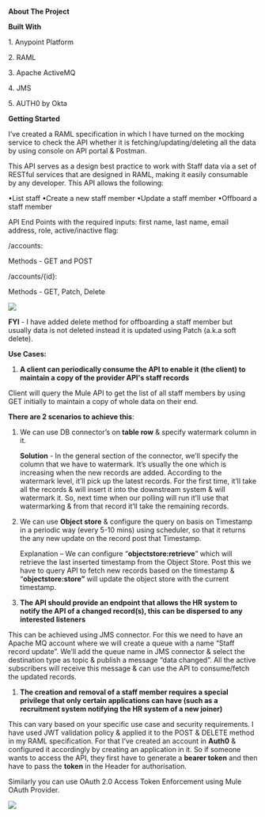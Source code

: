 ﻿**About The Project**

**Built With**

1\. Anypoint Platform

2\. RAML

3\. Apache ActiveMQ

4\. JMS

5\. AUTH0 by Okta

**Getting Started**

I’ve created a RAML specification in which I have turned on the mocking service to check the API whether it is fetching/updating/deleting all the data by using console on API portal & Postman. 

This API serves as a design best practice to work with Staff data via a set of RESTful services that are designed in RAML, making it easily consumable by any developer. This API allows the following:

•List staff
•Create a new staff member
•Update a staff member
•Offboard a staff member

API End Points with the required inputs: first name, last name, email address, role, active/inactive flag:

/accounts:

Methods - GET and POST

/accounts/{id}:

Methods - GET, Patch, Delete

![](Aspose.Words.fca273df-af53-4055-bac3-cee2ccc28d12.001.png)

**FYI** - I have added delete method for offboarding a staff member but usually data is not deleted instead it is updated using Patch (a.k.a soft delete).

**Use Cases:**

1. **A client can periodically consume the API to enable it (the client) to maintain a copy of the provider API's staff records**

Client will query the Mule API to get the list of all staff members by using GET initially to maintain a copy of whole data on their end.

**There are 2 scenarios to achieve this**:

1. We can use DB connector’s on **table row** & specify watermark column in it.

   **Solution** - In the general section of the connector, we’ll specify the column that we have to watermark. It’s usually the one which is increasing when the new records are added. According to the watermark level, it’ll pick up the latest records. For the first time, it’ll take all the records & will insert it into the downstream system & will watermark it. So, next time when our polling will run it’ll use that watermarking & from that record it’ll take the remaining records.

1. We can use **Object store** & configure the query on basis on Timestamp in a periodic way (every 5-10 mins) using scheduler, so that it returns the any new update on the record post that Timestamp.

   Explanation – We can configure “**objectstore:retrieve**” which will retrieve the last inserted timestamp from the Object Store. Post this we have to query API to fetch new records based on the timestamp & “**objectstore:store”** will update the object store with the current timestamp.


1. **The API should provide an endpoint that allows the HR system to notify the API of a changed record(s), this can be dispersed to any interested listeners** 

This can be achieved using JMS connector. For this we need to have an Apache MQ account where we will create a queue with a name “Staff record update”. We’ll add the queue name in JMS connector & select the destination type as topic & publish a message “data changed”. All the active subscribers will receive this message & can use the API to consume/fetch the updated records.


1. **The creation and removal of a staff member requires a special privilege that only certain applications can have (such as a recruitment system notifying the HR system of a new joiner)** 

This can vary based on your specific use case and security requirements. I have used JWT validation policy & applied it to the POST & DELETE method in my RAML specification. For that I’ve created an account in **Auth0** & configured it accordingly by creating an application in it. So if someone wants to access the API, they first have to generate a **bearer token** and then have to pass the **token** in the Header for authorisation.

Similarly you can use OAuth 2.0 Access Token Enforcement using Mule OAuth Provider.

![](Aspose.Words.fca273df-af53-4055-bac3-cee2ccc28d12.002.png)
